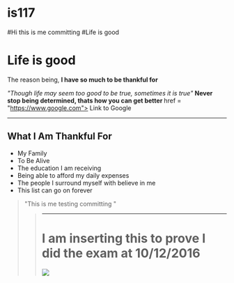 # is117
#Hi this is me committing
#Life is good
<h1> Life is good </h1>

<p> The reason being, <b>I have so much to be thankful for</b> </p>

<i> "Though life may seem too good to be true, sometimes it is true" </i>
<b> Never stop being determined, thats how you can get better </b>
<a> href = "https://www.google.com"> Link to Google <a>


<hr />
<div>
<h2> What I Am Thankful For </h2>
<ul>
  <li> My Family </li>
  <li> To Be Alive </li>
  <li> The education I am receiving </li>
  <li> Being able to afford my daily expenses </li>
  <li> The people I surround myself with believe in me </li>
  <li> This list can go on forever </li>
</ul>
</div>

<blockquote> "This is me testing committing " <blockquote>
<hr />


<h1> I am inserting this to prove I did the exam at 10/12/2016 </h1>


<img src="http://pre07.deviantart.net/3302/th/pre/i/2011/235/9/0/tree_scene_by_nbc011795-d47iwgq.jpg" /> 
